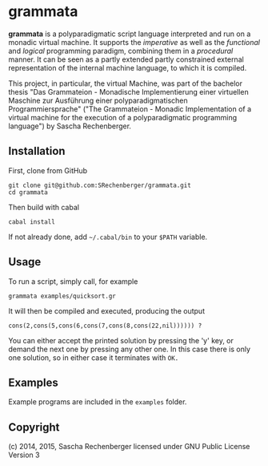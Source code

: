 grammata 
========

**grammata** is a polyparadigmatic script language interpreted and run on a monadic virtual machine. 
It supports the *imperative* as well as the *functional* and *logical* programming paradigm, combining them in a *procedural* manner.
It can be seen as a partly extended partly constrained external representation of the internal machine language,
to which it is compiled.

This project, in particular, the virtual Machine, was part of the bachelor thesis
"Das Grammateion - Monadische Implementierung einer virtuellen Maschine zur Ausführung einer polyparadigmatischen Programmiersprache"
("The Grammateion - Monadic Implementation of a virtual machine for the execution of a polyparadigmatic programming language")
by Sascha Rechenberger.


Installation
------------

First, clone from GitHub 
```
git clone git@github.com:SRechenberger/grammata.git
cd grammata
```
Then build with cabal
```
cabal install
```
If not already done, add `~/.cabal/bin` to your `$PATH` variable.

Usage
-----

To run a script, simply call, for example
```
grammata examples/quicksort.gr
```
It will then be compiled and executed,
producing the output 
```
cons(2,cons(5,cons(6,cons(7,cons(8,cons(22,nil)))))) ?
```
You can either accept the printed solution by pressing the 'y' key, 
or demand the next one by pressing any other one.
In this case there is only one solution, so in either case it terminates with `OK.`

Examples
--------

Example programs are included in the `examples` folder.

Copyright
---------
(c) 2014, 2015, Sascha Rechenberger
licensed under GNU Public License Version 3
